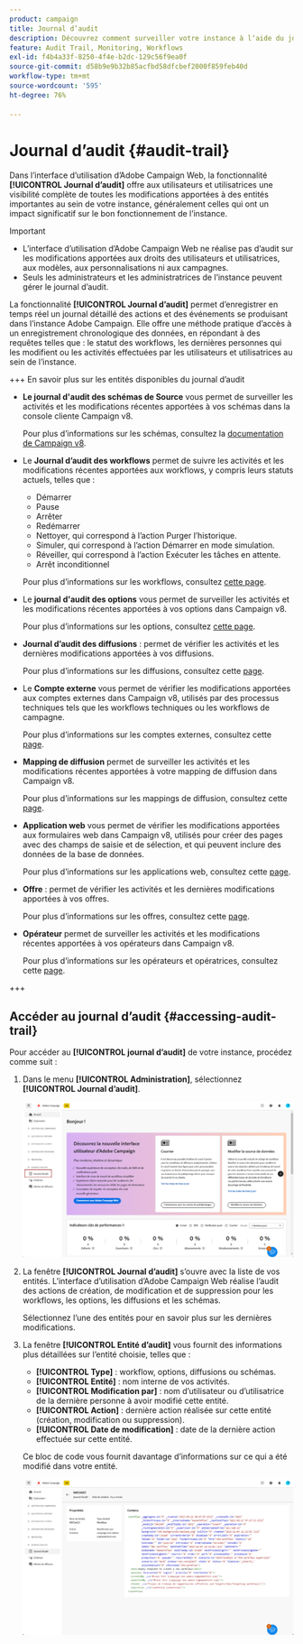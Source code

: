 ```yaml
---
product: campaign
title: Journal d’audit
description: Découvrez comment surveiller votre instance à lʼaide du journal dʼaudit Campaign
feature: Audit Trail, Monitoring, Workflows
exl-id: f4b4a33f-8250-4f4e-b2dc-129c56f9ea0f
source-git-commit: d58b9e9b32b85acfbd58dfcbef2000f859feb40d
workflow-type: tm+mt
source-wordcount: '595'
ht-degree: 76%

---
```


# Journal d’audit {#audit-trail}

Dans l’interface d’utilisation d’Adobe Campaign Web, la fonctionnalité **[!UICONTROL Journal d’audit]** offre aux utilisateurs et utilisatrices une visibilité complète de toutes les modifications apportées à des entités importantes au sein de votre instance, généralement celles qui ont un impact significatif sur le bon fonctionnement de l’instance.

>[!IMPORTANT]
>
>* L’interface d’utilisation d’Adobe Campaign Web ne réalise pas d’audit sur les modifications apportées aux droits des utilisateurs et utilisatrices, aux modèles, aux personnalisations ni aux campagnes.
>* Seuls les administrateurs et les administratrices de l’instance peuvent gérer le journal d’audit.

La fonctionnalité **[!UICONTROL Journal d’audit]** permet d’enregistrer en temps réel un journal détaillé des actions et des événements se produisant dans l’instance Adobe Campaign. Elle offre une méthode pratique d’accès à un enregistrement chronologique des données, en répondant à des requêtes telles que : le statut des workflows, les dernières personnes qui les modifient ou les activités effectuées par les utilisateurs et utilisatrices au sein de l’instance.

+++ En savoir plus sur les entités disponibles du journal d’audit

* **Le journal d&#39;audit des schémas de Source** vous permet de surveiller les activités et les modifications récentes apportées à vos schémas dans la console cliente Campaign v8.

  Pour plus d’informations sur les schémas, consultez la [documentation de Campaign v8](https://experienceleague.adobe.com/fr/docs/campaign/campaign-v8/developer/shemas-forms/schemas).

* Le **Journal d’audit des workflows** permet de suivre les activités et les modifications récentes apportées aux workflows, y compris leurs statuts actuels, telles que :

   * Démarrer
   * Pause
   * Arrêter
   * Redémarrer
   * Nettoyer, qui correspond à l’action Purger l’historique.
   * Simuler, qui correspond à l’action Démarrer en mode simulation.
   * Réveiller, qui correspond à l’action Exécuter les tâches en attente.
   * Arrêt inconditionnel

  Pour plus d’informations sur les workflows, consultez [cette page](../workflows/gs-workflows.md).

* Le **journal d&#39;audit des options** vous permet de surveiller les activités et les modifications récentes apportées à vos options dans Campaign v8.

  Pour plus d’informations sur les options, consultez [cette page](https://experienceleague.adobe.com/fr/docs/campaign-classic/using/installing-campaign-classic/appendices/configuring-campaign-options).

* **Journal d’audit des diffusions** : permet de vérifier les activités et les dernières modifications apportées à vos diffusions.

  Pour plus d’informations sur les diffusions, consultez cette [page](../msg/gs-deliveries.md).

* Le **Compte externe** vous permet de vérifier les modifications apportées aux comptes externes dans Campaign v8, utilisés par des processus techniques tels que les workflows techniques ou les workflows de campagne.

  Pour plus d’informations sur les comptes externes, consultez cette [page](../administration/external-account.md).

* **Mapping de diffusion** permet de surveiller les activités et les modifications récentes apportées à votre mapping de diffusion dans Campaign v8.

  Pour plus d’informations sur les mappings de diffusion, consultez cette [page](https://experienceleague.adobe.com/fr/docs/campaign/campaign-v8/audience/add-profiles/target-mappings).

* **Application web** vous permet de vérifier les modifications apportées aux formulaires web dans Campaign v8, utilisés pour créer des pages avec des champs de saisie et de sélection, et qui peuvent inclure des données de la base de données.

  Pour plus d’informations sur les applications web, consultez cette [page](https://experienceleague.adobe.com/fr/docs/campaign/campaign-v8/content/webapps).

* **Offre** : permet de vérifier les activités et les dernières modifications apportées à vos offres.

  Pour plus d’informations sur les offres, consultez cette [page](../msg/offers.md).

* **Opérateur** permet de surveiller les activités et les modifications récentes apportées à vos opérateurs dans Campaign v8.

  Pour plus d’informations sur les opérateurs et opératrices, consultez cette [page](https://experienceleague.adobe.com/fr/docs/campaign/campaign-v8/offers/interaction-settings/interaction-operators).

+++

## Accéder au journal d’audit {#accessing-audit-trail}

Pour accéder au **[!UICONTROL journal d’audit]** de votre instance, procédez comme suit :

1. Dans le menu **[!UICONTROL Administration]**, sélectionnez **[!UICONTROL Journal d’audit]**.

   ![Capture d’écran montrant le menu Administration avec l’option Journal d’audit sélectionnée](assets/audit-trail-1.png)

1. La fenêtre **[!UICONTROL Journal d’audit]** s’ouvre avec la liste de vos entités. L’interface d’utilisation d’Adobe Campaign Web réalise l’audit des actions de création, de modification et de suppression pour les workflows, les options, les diffusions et les schémas.

   Sélectionnez l’une des entités pour en savoir plus sur les dernières modifications.

1. La fenêtre **[!UICONTROL Entité d’audit]** vous fournit des informations plus détaillées sur l’entité choisie, telles que :

   * **[!UICONTROL Type]** : workflow, options, diffusions ou schémas.
   * **[!UICONTROL Entité]** : nom interne de vos activités.
   * **[!UICONTROL Modification par]** : nom d’utilisateur ou d’utilisatrice de la dernière personne à avoir modifié cette entité.
   * **[!UICONTROL Action]** : dernière action réalisée sur cette entité (création, modification ou suppression).
   * **[!UICONTROL Date de modification]** : date de la dernière action effectuée sur cette entité.

   Ce bloc de code vous fournit davantage d’informations sur ce qui a été modifié dans votre entité.

   ![Capture d’écran montrant la fenêtre Entité d’audit avec des informations détaillées sur les modifications](assets/audit-trail-2.png)